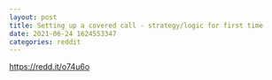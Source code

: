 ```yaml
--- 
layout: post 
title: Setting up a covered call - strategy/logic for first time 
date: 2021-06-24 1624553347 
categories: reddit 
--- 
```

https://redd.it/o74u6o